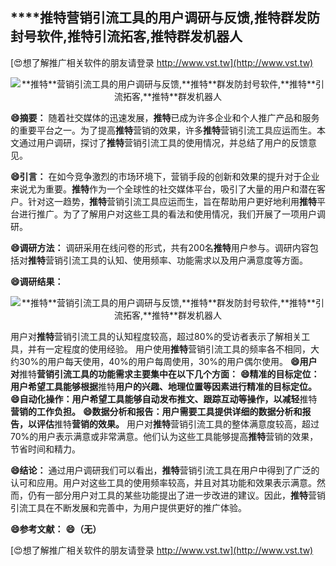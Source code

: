 ## ****推特**营销引流工具的用户调研与反馈,**推特**群发防封号软件,**推特**引流拓客,**推特**群发机器人**

[😍想了解推广相关软件的朋友请登录 http://www.vst.tw](http://www.vst.tw)

 <center><img src="https://vst.tw/MP4/tuiguang/png/2.png" alt="**推特**营销引流工具的用户调研与反馈,**推特**群发防封号软件,**推特**引流拓客,**推特**群发机器人"></center>

**😄摘要：**
随着社交媒体的迅速发展，**推特**已成为许多企业和个人推广产品和服务的重要平台之一。为了提高**推特**营销的效果，许多**推特**营销引流工具应运而生。本文通过用户调研，探讨了**推特**营销引流工具的使用情况，并总结了用户的反馈意见。

**😄引言：**
在如今竞争激烈的市场环境下，营销手段的创新和效果的提升对于企业来说尤为重要。**推特**作为一个全球性的社交媒体平台，吸引了大量的用户和潜在客户。针对这一趋势，**推特**营销引流工具应运而生，旨在帮助用户更好地利用**推特**平台进行推广。为了了解用户对这些工具的看法和使用情况，我们开展了一项用户调研。

**😄调研方法：**
调研采用在线问卷的形式，共有200名**推特**用户参与。调研内容包括对**推特**营销引流工具的认知、使用频率、功能需求以及用户满意度等方面。

**😄调研结果：**

 <center><img src="https://vst.tw/MP4/tuiguang/png/0.png" alt="**推特**营销引流工具的用户调研与反馈,**推特**群发防封号软件,**推特**引流拓客,**推特**群发机器人"></center>

用户对**推特**营销引流工具的认知程度较高，超过80%的受访者表示了解相关工具，并有一定程度的使用经验。
用户使用**推特**营销引流工具的频率各不相同，大约30%的用户每天使用，40%的用户每周使用，30%的用户偶尔使用。
**😄用户对**推特**营销引流工具的功能需求主要集中在以下几个方面：**
**😄精准的目标定位：用户希望工具能够根据**推特**用户的兴趣、地理位置等因素进行精准的目标定位。**
**😄自动化操作：用户希望工具能够自动发布推文、跟踪互动等操作，以减轻**推特**营销的工作负担。**
**😄数据分析和报告：用户需要工具提供详细的数据分析和报告，以评估**推特**营销的效果。**
用户对**推特**营销引流工具的整体满意度较高，超过70%的用户表示满意或非常满意。他们认为这些工具能够提高**推特**营销的效果，节省时间和精力。

**😄结论：**
通过用户调研我们可以看出，**推特**营销引流工具在用户中得到了广泛的认可和应用。用户对这些工具的使用频率较高，并且对其功能和效果表示满意。然而，仍有一部分用户对工具的某些功能提出了进一步改进的建议。因此，**推特**营销引流工具在不断发展和完善中，为用户提供更好的推广体验。

**😄参考文献：**
**😄（无）**

[😍想了解推广相关软件的朋友请登录 http://www.vst.tw](http://www.vst.tw)



